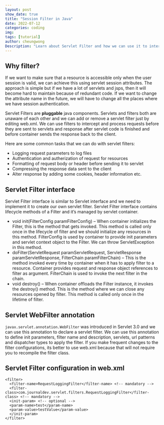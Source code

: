 ```yaml
---
layout: post
show_date: true
title: "Session Filter in Java"
date: 2022-07-12
categories: coding
img:
tags: [tutorial]
author: cheungwong
Description: "Learn about Servlet Filter and how we can use it to intercept request and response objects and manipulate them in between. The article explains about Filter interface, WebFilter annotation, Servlet Filters configuration in web.xml. We will look into various usage of servlet filter, how can we create a filter and learn its usage with a simple web application."
---
```


## Why filter?
If we want to make sure that a resource is accessible only when the user session is valid, we can achieve this using servlet session attributes. The approach is simple but if we have a lot of servlets and jsps, then it will become hard to maintain because of redundant code. If we want to change the attribute name in the future, we will have to change all the places where we have session authentication.

Servlet Filters are **pluggable** java components. Servlets and filters both are unaware of each other and we can add or remove a servlet filter just by editing web.xml. We can use filters to intercept and process requests before they are sent to servlets and response after servlet code is finished and before container sends the response back to the client. 

Here are some common tasks that we can do with servlet filters:
- Logging request parameters to log files
- Authentication and autherization of request for resources
- Formatting of request body or header before sending it to servlet
- Compressing the response data sent to the client
- Alter response by adding some cookies, header information etc.

## Servlet Filter interface
Servlet Filter interface is similar to Servlet interface and we need to implement it to create our own servlet filter. Servlet Filter interface contains lifecycle methods of a Filter and it’s managed by servlet container.
- void init(FilterConfig paramFilterConfig) – When container initializes the Filter, this is the method that gets invoked. This method is called only once in the lifecycle of filter and we should initialize any resources in this method. FilterConfig is used by container to provide init parameters and servlet context object to the Filter. We can throw ServletException in this method.
- doFilter(ServletRequest paramServletRequest, ServletResponse paramServletResponse, FilterChain paramFilterChain) – This is the method invoked every time by container when it has to apply filter to a resource. Container provides request and response object references to filter as argument. FilterChain is used to invoke the next filter in the chain.
- void destroy() – When container offloads the Filter instance, it invokes the destroy() method. This is the method where we can close any resources opened by filter. This method is called only once in the lifetime of filter.

## Servlet WebFilter annotation
```javax.servlet.annotation.WebFilter``` was introduced in Servlet 3.0 and we can use this annotation to declare a servlet filter. We can use this annotation to define init parameters, filter name and description, servlets, url patterns and dispatcher types to apply the filter. If you make frequent changes to the filter configurations, its better to use web.xml because that will not require you to recompile the filter class.

## Servlet Filter configuration in web.xml
```
<filter>
  <filter-name>RequestLoggingFilter</filter-name> <!-- mandatory -->
  <filter-class>com.journaldev.servlet.filters.RequestLoggingFilter</filter-class> <!-- mandatory -->
  <init-param> <!-- optional -->
  <param-name>test</param-name>
  <param-value>testValue</param-value>
  </init-param>
</filter>
```